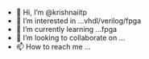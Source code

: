 - 👋 Hi, I’m @krishnaiitp
- 👀 I’m interested in ...vhdl/verilog/fpga
- 🌱 I’m currently learning ...fpga
- 💞️ I’m looking to collaborate on ...
- 📫 How to reach me ...

<!---
krishnaiitp/krishnaiitp is a ✨ special ✨ repository because its `README.md` (this file) appears on your GitHub profile.
You can click the Preview link to take a look at your changes.
--->
